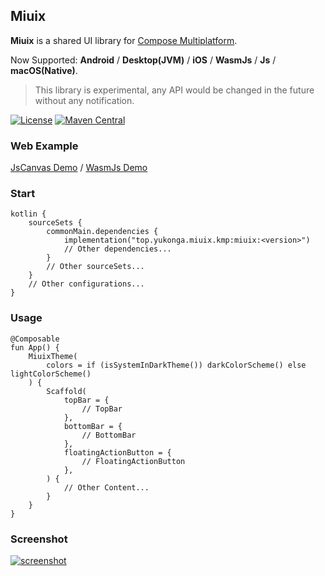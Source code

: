 ## Miuix

**Miuix** is a shared UI library for [Compose Multiplatform](https://www.jetbrains.com/compose-multiplatform/).

Now Supported: **Android** / **Desktop(JVM)** / **iOS** / **WasmJs** / **Js** / **macOS(Native)**.

> This library is experimental, any API would be changed in the future without any notification.

[![License](https://img.shields.io/github/license/compose-miuix-ui/miuix)](LICENSE)
[![Maven Central](https://img.shields.io/maven-central/v/top.yukonga.miuix.kmp/miuix)](https://search.maven.org/search?q=g:top.yukonga.miuix.kmp)

### Web Example

[JsCanvas Demo](https://compose-miuix-ui.github.io/miuix-jsCanvas/) / [WasmJs Demo](https://compose-miuix-ui.github.io/miuix-wasmJs/)

### Start

```
kotlin {
    sourceSets {
        commonMain.dependencies {
            implementation("top.yukonga.miuix.kmp:miuix:<version>")
            // Other dependencies...
        }
        // Other sourceSets...
    }
    // Other configurations...
}
```

### Usage

```
@Composable
fun App() {
    MiuixTheme(
        colors = if (isSystemInDarkTheme()) darkColorScheme() else lightColorScheme()
    ) {
        Scaffold(
            topBar = {
                // TopBar
            },
            bottomBar = {
                // BottomBar
            },
            floatingActionButton = {
                // FloatingActionButton
            },
        ) {
            // Other Content...
        }
    }
}
```

### Screenshot

[![screenshot](https://github.com/compose-miuix-ui/miuix/blob/main/assets/screenshot.webp?raw=true)]()
